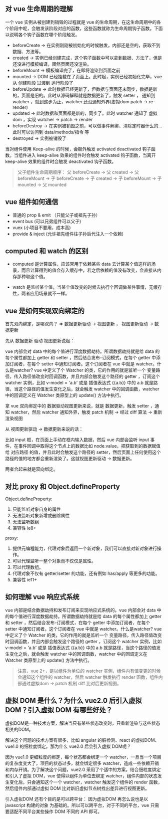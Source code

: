 ## 对 vue 生命周期的理解
一个 vue 实例从被创建到销毁的过程就是 vue 的生命周期，在这生命周期中的各个阶段中呢，会触发该阶段对应的函数，这些函数就称为生命周期钩子函数。下面以说明各个钩子函数在哪个阶段触发。

- beforeCreate -> 在实例刚刚被初始化的时候触发，内部还是空的，获取不到数据、方法等。
- created -> 实例已经创建完成，这个钩子函数中可以拿到数据、方法了，但是还没进行模板编译，固然页面还没渲染。
- beforeMount -> 模板编译完了，在即将渲染到页面之前
- mounted -> DOM 已经挂载在了页面上。此时起，实例已经初始化完毕，vue 从 创建阶段 过渡到 运行阶段了
- beforeUpdate -> 此时数据已经更新了，但数据与页面还未同步，数据是新的，页面是旧的。此时从源码解释就是数据更新了，触发 setter ， 通知到 watcher ，就到这步为止，watcher 还没通知外界(虚拟dom patch -> re-render)
- updated -> 此时数据和页面都是新的，同步了。此时 watcher 通知了 虚拟 dom ，实现 watcher -> patch -> render
- beforeDestroy -> 在实例被销毁之前，可以做事件解绑、清除定时器什么的... 此时可以访问到 data/methods/指令 等
- destroyed -> 实例被销毁了

当对组件使用 Keep-alive 的时候，会额外触发 activated deactivated 钩子函数。当组件进入 keep-alive 效果的组件时会触发 activated 钩子函数，当离开 keep-alive 效果的组件时会触发 deactivated 钩子函数。

> 父子组件生命周期顺序： 父 beforeCreate -> 父 created -> 父 beforeMount -> 子 beforeCreate -> 子 created -> 子 beforeMount -> 子 mounted -> 父 mounted

## vue 组件如何通信
- 普通的 prop & emit （只能父子或祖先子孙）
- event bus (可以兄弟组件可以父子)
- vuex (小项目不要用，成本高)
- provide & inject (允许祖先组件往子孙后代注入一个依赖)

## computed 和 watch 的区别
- computed 是计算属性，应该常用于依赖某些 data 去计算某个值这样的场景，而且计算得到的值会存入缓存中，若之后依赖的值没有改变，会直接从内存那种取这个值。

- watch 是监听某个值，当某个值改变的时候去执行个回调做某件事情，无缓存性，两者应用场景就不一样。

## vue 是如何实现双向绑定的
首先双向绑定，是哪双向？ =>  数据更新驱动 -> 视图更新 ， 视图更新驱动 -> 数据更新

先从 数据更新 驱动 视图更新说起：

vue 内部会对 data 中的每个值进行深度数据劫持。所谓数据劫持就是给 data 的每个属性都加上 getter 和 setter ，然后结合发布-订阅模式，在每个 getter 中添加订阅者，在每个 setter 中通知订阅者。这个订阅者在 vue 中就是 watcher。什么是watcher? vue 中定义了个 Watcher 的类，它的作用的就是监听一个 变量路径，传入路径值改变时回调函数，并且内部会触发这个路径的 getter ，订阅这个 watcher 实例，比如 v-model = 'a.b' 或是 插值表达式 {{a.b}} 中的 a.b 就是路径，当这个路径的值发生变化之后，就会触发 watcher 中的回调函数，watcher 中的回调定义在 Watcher 类原型上的 update() 方法中执行。

拿 vue 双向绑定中的 数据驱动视图更新来说，就是 数据更新，触发 setter ，通知 watcher，然后 watcher 通知外界，触发 patch 机制 -> 经过 diff 算法 -> 重新渲染视图

从 视图更新驱动 -> 数据更新来说的话：

比如 input 框，在页面上手动在框内输入数据，然后 vue 内部会监听 input 事件，在事件回调中取得这个节点上的数据比如 node.value，把获取到的数据赋值给 对应路径 的值，并且此时会触发这个路径的 setter，然后页面上任何使用这个路径的值的地方都会重新渲染了。这就视图更新驱动 -> 数据更新。

两者合起来就是双向绑定。

## 对比 proxy 和 Object.defineProperty
Object.defineProperty: 
1. 只能监听对象自身的属性
2. 无法监听对象新增或删除属性
2. 无法监听数组
3. 兼容性 ie8+

proxy: 
1. 提供元编程能力，代理对象后返回一个新对象，我们可以直接对新对象进行操作。
2. 可以代理监听一整个对象而不仅仅是属性。
3. 可以代理数组。
4. 代理对象不仅有 getter/setter 的功能，还有例如 has/apply 等更多的功能。
5. 兼容性 ie11+

## 如何理解 vue 响应式系统
vue 内部是结合数据劫持和发布订阅来实现响应式系统的。vue 内部会对 data 中的每个值进行深度数据劫持。所谓数据劫持就是给 data 的每个属性都加上 getter 和 setter ，然后结合发布-订阅模式，在每个 getter 中添加订阅者，在每个 setter 中通知订阅者。这个订阅者在 vue 中就是 watcher。什么是watcher? vue 中定义了个 Watcher 的类，它的作用的就是监听一个 变量路径，传入路径值改变时回调函数，并且内部会触发这个路径的 getter ，订阅这个 watcher 实例，比如 v-model = 'a.b' 或是 插值表达式 {{a.b}} 中的 a.b 就是路径，当这个路径的值发生变化之后，就会触发 watcher 中的回调函数，watcher 中的回调定义在 Watcher 类原型上的 update() 方法中执行。

> 注意，vue 2+，是以组件为单位的 watcher 实例，组件内有值变更的时候会通知这个组件的 watcher，然后 watcher 触发执行 render 函数，组件内部通过虚拟dom -> patch 机制 diff 比对后更新视图。

## 虚拟 DOM 是什么？为什么 vue2.0 后引入虚拟DOM？引入虚拟 DOM 有哪些好处？
虚拟DOM是一种技术方案，解决当只有某些状态改变时，只重新渲染与这些状态相关的DOM。

解决这个问题的技术方案有很多，比如 angular 的脏检测、react 的虚拟DOM、vue1.0 的细粒度绑定。那为什么 vue2.0 后会引入虚拟 DOM呢？

因为 vue1.0 更细粒度的绑定，每个状态都会绑定一个 watcher，一旦当一个项目的复杂度变大了，项目的状态过多，就会绑定很多 watcher，造成一些依赖开销和内存开销。为了解决这个问题，vue2.0 采用了个适中的方案，结合细粒度绑定和引入了虚拟 DOM，vue 使得以组件为单位去绑定 watcher，组件内部的状态发生变化后，只会通知这个一个 watcher，watcher 触发这个组件的 render 函数，然后组件内部通过虚拟 DOM 比对新旧虚拟节点树找出差异进行视图更新。

引入虚拟DOM 还有个目的是可以跨平台： 因为虚拟DOM 再怎么说也是以 javascript 构建的对象 为基础的。所以可以跨平台，对于不同的平台，vue 只需要适配不同平台某些操作 DOM 不同的 API 即可。

